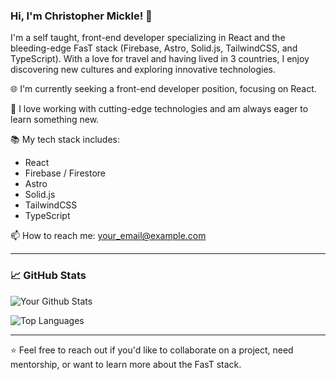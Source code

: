 ### Hi, I'm Christopher Mickle! 👋

I'm a self taught, front-end developer  specializing in React and the bleeding-edge FasT stack (Firebase, Astro, Solid.js, TailwindCSS, and TypeScript). With a love for travel and having lived in 3 countries, I enjoy discovering new cultures and exploring innovative technologies.

🌐 I'm currently seeking a front-end developer position, focusing on React.

🔭 I love working with cutting-edge technologies and am always eager to learn something new.

📚 My tech stack includes:
- React
- Firebase / Firestore
- Astro
- Solid.js
- TailwindCSS
- TypeScript

📫 How to reach me: [your_email@example.com](mailto:your_email@example.com)

---

### 📈 GitHub Stats

![Your Github Stats](https://github-readme-stats.vercel.app/api?username=christophermickle&show_icons=true&count_private=true&theme=radical)

![Top Languages](https://github-readme-stats.vercel.app/api/top-langs/?username=christophermickle&layout=compact&theme=radical)

---

⭐️ Feel free to reach out if you'd like to collaborate on a project, need mentorship, or want to learn more about the FasT stack.
